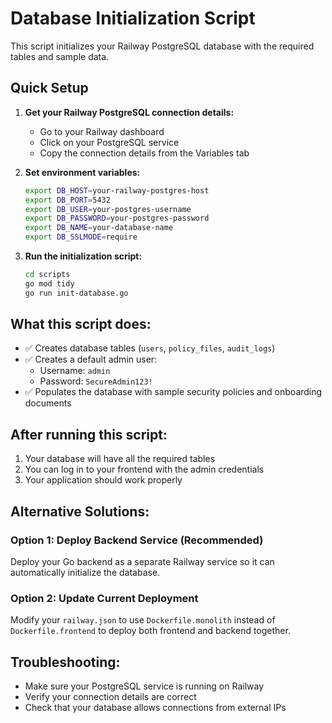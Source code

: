 # Database Initialization Script

This script initializes your Railway PostgreSQL database with the required tables and sample data.

## Quick Setup

1. **Get your Railway PostgreSQL connection details:**
   - Go to your Railway dashboard
   - Click on your PostgreSQL service
   - Copy the connection details from the Variables tab

2. **Set environment variables:**
   ```bash
   export DB_HOST=your-railway-postgres-host
   export DB_PORT=5432
   export DB_USER=your-postgres-username
   export DB_PASSWORD=your-postgres-password
   export DB_NAME=your-database-name
   export DB_SSLMODE=require
   ```

3. **Run the initialization script:**
   ```bash
   cd scripts
   go mod tidy
   go run init-database.go
   ```

## What this script does:

- ✅ Creates database tables (`users`, `policy_files`, `audit_logs`)
- ✅ Creates a default admin user:
  - Username: `admin`
  - Password: `SecureAdmin123!`
- ✅ Populates the database with sample security policies and onboarding documents

## After running this script:

1. Your database will have all the required tables
2. You can log in to your frontend with the admin credentials
3. Your application should work properly

## Alternative Solutions:

### Option 1: Deploy Backend Service (Recommended)
Deploy your Go backend as a separate Railway service so it can automatically initialize the database.

### Option 2: Update Current Deployment
Modify your `railway.json` to use `Dockerfile.monolith` instead of `Dockerfile.frontend` to deploy both frontend and backend together.

## Troubleshooting:

- Make sure your PostgreSQL service is running on Railway
- Verify your connection details are correct
- Check that your database allows connections from external IPs 